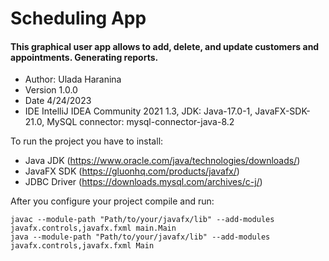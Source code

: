 # Scheduling App
#### This graphical user app allows to add, delete, and update customers and appointments. Generating reports.

- Author: Ulada Haranina
- Version 1.0.0
- Date 4/24/2023
- IDE IntelliJ IDEA Community 2021 1.3, JDK: Java-17.0-1, JavaFX-SDK-21.0, MySQL connector: mysql-connector-java-8.2

To run the project you have to install:

- Java JDK  (https://www.oracle.com/java/technologies/downloads/)
- JavaFX SDK  (https://gluonhq.com/products/javafx/)
- JDBC Driver (https://downloads.mysql.com/archives/c-j/)

After you configure your project compile and run:

```
javac --module-path "Path/to/your/javafx/lib" --add-modules javafx.controls,javafx.fxml main.Main
java --module-path "Path/to/your/javafx/lib" --add-modules javafx.controls,javafx.fxml Main

```